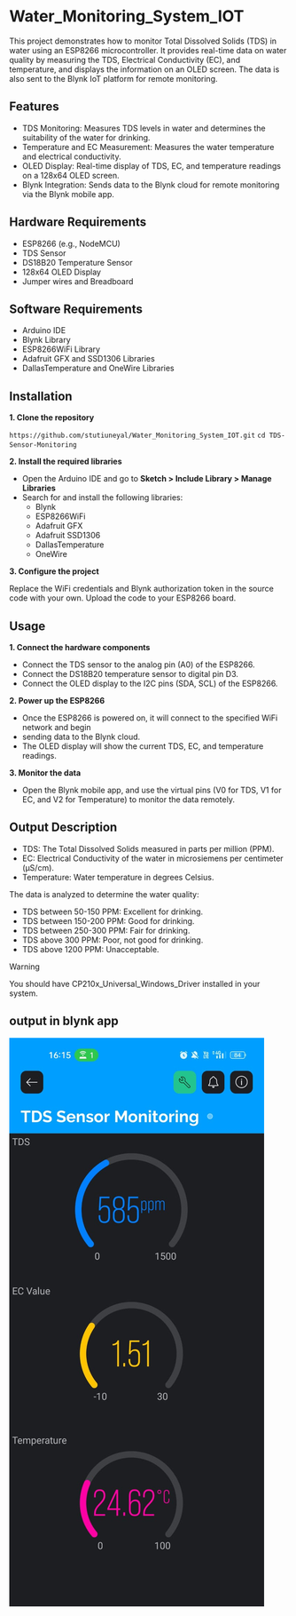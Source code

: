 # Water_Monitoring_System_IOT

This project demonstrates how to monitor Total Dissolved Solids (TDS) in water using an ESP8266 microcontroller. It provides real-time data on water quality by measuring the TDS, Electrical Conductivity (EC), and temperature, and displays the information on an OLED screen. The data is also sent to the Blynk IoT platform for remote monitoring.

## Features
- TDS Monitoring: Measures TDS levels in water and determines the suitability of the water for drinking.
- Temperature and EC Measurement: Measures the water temperature and electrical conductivity.
- OLED Display: Real-time display of TDS, EC, and temperature readings on a 128x64 OLED screen.
- Blynk Integration: Sends data to the Blynk cloud for remote monitoring via the Blynk mobile app.

## Hardware Requirements
- ESP8266 (e.g., NodeMCU)
- TDS Sensor
- DS18B20 Temperature Sensor
- 128x64 OLED Display
- Jumper wires and Breadboard

## Software Requirements
- Arduino IDE
- Blynk Library
- ESP8266WiFi Library
- Adafruit GFX and SSD1306 Libraries
- DallasTemperature and OneWire Libraries

## Installation
**1. Clone the repository**
   
`https://github.com/stutiuneyal/Water_Monitoring_System_IOT.git`
`cd TDS-Sensor-Monitoring`

**2. Install the required libraries**
 
- Open the Arduino IDE and go to **Sketch > Include Library > Manage Libraries**
- Search for and install the following libraries:
  - Blynk
  - ESP8266WiFi
  - Adafruit GFX
  - Adafruit SSD1306
  - DallasTemperature
  - OneWire
  
**3. Configure the project**

Replace the WiFi credentials and Blynk authorization token in the source code with your own.
Upload the code to your ESP8266 board.

## Usage

**1. Connect the hardware components**
   - Connect the TDS sensor to the analog pin (A0) of the ESP8266.
   - Connect the DS18B20 temperature sensor to digital pin D3.
   - Connect the OLED display to the I2C pins (SDA, SCL) of the ESP8266.

**2. Power up the ESP8266**
   - Once the ESP8266 is powered on, it will connect to the specified WiFi network and begin 
   - sending data to the Blynk cloud.
   - The OLED display will show the current TDS, EC, and temperature readings.

**3. Monitor the data**
   - Open the Blynk mobile app, and use the virtual pins (V0 for TDS, V1 for EC, and V2 for Temperature) to monitor the data remotely.

## Output Description
- TDS: The Total Dissolved Solids measured in parts per million (PPM).
- EC: Electrical Conductivity of the water in microsiemens per centimeter (µS/cm).
- Temperature: Water temperature in degrees Celsius.
  
The data is analyzed to determine the water quality:

- TDS between 50-150 PPM: Excellent for drinking.
- TDS between 150-200 PPM: Good for drinking.
- TDS between 250-300 PPM: Fair for drinking.
- TDS above 300 PPM: Poor, not good for drinking.
- TDS above 1200 PPM: Unacceptable.

> [!WARNING]
> You should have CP210x_Universal_Windows_Driver installed in your system.

## output in blynk app

![screenshot of output in blynk app](https://github.com/stutiuneyal/Water_Monitoring_System_IOT/blob/main/output.jpg)

